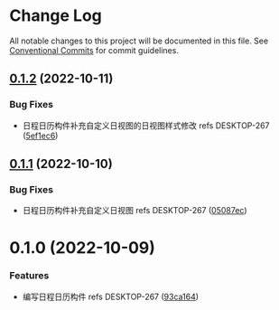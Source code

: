 # Change Log

All notable changes to this project will be documented in this file.
See [Conventional Commits](https://conventionalcommits.org) for commit guidelines.

## [0.1.2](https://github.com/easyops-cn/next-basics/compare/@next-bricks/calendar-bricks@0.1.1...@next-bricks/calendar-bricks@0.1.2) (2022-10-11)


### Bug Fixes

*  日程日历构件补充自定义日视图的日视图样式修改 refs DESKTOP-267 ([5ef1ec6](https://github.com/easyops-cn/next-basics/commit/5ef1ec655579beee704b11d01bbdb3d037c7b694))





## [0.1.1](https://github.com/easyops-cn/next-basics/compare/@next-bricks/calendar-bricks@0.1.0...@next-bricks/calendar-bricks@0.1.1) (2022-10-10)


### Bug Fixes

*  日程日历构件补充自定义日视图 refs DESKTOP-267 ([05087ec](https://github.com/easyops-cn/next-basics/commit/05087eceb4786680e3802a0b92a81bba7457a566))





# 0.1.0 (2022-10-09)


### Features

*  编写日程日历构件 refs DESKTOP-267 ([93ca164](https://github.com/easyops-cn/next-basics/commit/93ca1642994994b22762340b966e8659c72c778a))
